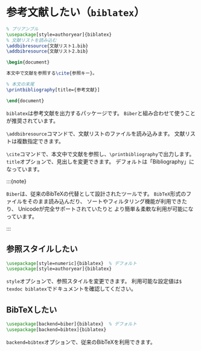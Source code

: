 # 参考文献したい（`biblatex`）

```latex
% プリアンブル
\usepackage[style=authoryear]{biblatex}
% 文献リストを読み込む
\addbibresource{文献リスト1.bib}
\addbibresource{文献リスト2.bib}

\begin{document}

本文中で文献を参照する\cite{参照キー}。

% 本文の末尾
\printbibliography[title={参考文献}]

\end{document}
```

`biblatex`は参考文献を出力するパッケージです。
`Biber`と組み合わせて使うことが推奨されています。

`\addbibresource`コマンドで、文献リストのファイルを読み込みます。
文献リストは複数指定できます。

`\cite`コマンドで、本文中で文献を参照し、`\printbibliography`で出力します。
`title`オプションで、見出しを変更できます。
デフォルトは「Bibliography」になっています。

:::{note}

`Biber`は、従来のBibTeXの代替として設計されたツールです。
`BibTeX`形式のファイルをそのまま読み込んだり、
ソートやフィルタリング機能が利用できたり、
Unicodeが完全サポートされていたりと
より簡単＆柔軟な利用が可能になっています。

:::

## 参照スタイルしたい

```latex
\usepackage[style=numeric]{biblatex}  % デフォルト
\usepackage[style=authoryear]{biblatex}
```

`style`オプションで、参照スタイルを変更できます。
利用可能な設定値は`$ texdoc biblatex`でドキュメントを確認してください。

## BibTeXしたい

```latex
\usepackage[backend=biber]{biblatex}  % デフォルト
\usepackage[backend=bibtex]{biblatex}
```

`backend=bibtex`オプションで、従来のBibTeXを利用できます。
